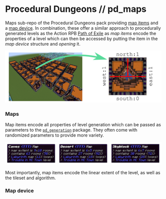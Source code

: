 # Procedural Dungeons // pd_maps

Maps sub-repo of the Procedural Dungeons pack providing [map items](#maps) and a [map device](#map-device). In combination, these offer a similar approach to procedurally generated levels as the Action RPB [Path of Exile](https://www.pathofexile.com/) as *map items* encode the properties of a level which can then be accessed by putting the item in the *map device* structure and *opening* it.

![](../../../images/structure_blocks.png)


### Maps

Map items encode all properties of level generation which can be passed as parameters to the [`pd_generation`](../pd_generation) package. They often come with randomized parameters to provide more variety.

![](../../../images/map_items.png)

Most importantly, map items encode the linear extent of the level, as well as the tileset and algorithm.




### Map device
